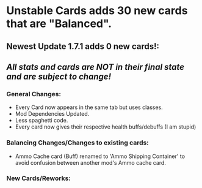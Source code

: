 # Unstable Cards adds 30 new cards that are "Balanced".

## Newest Update 1.7.1 adds 0 new cards!:
## *All stats and cards are NOT in their final state and are subject to change!*

### General Changes:

- Every Card now appears in the same tab but uses classes.
- Mod Dependencies Updated.
- Less spaghetti code.
- Every card now gives their respective health buffs/debuffs (I am stupid)

### Balancing Changes/Changes to existing cards:

- Ammo Cache card (Buff) renamed to 'Ammo Shipping Container' to avoid confusion between another mod's Ammo cache card.

### New Cards/Reworks:
